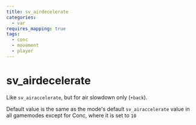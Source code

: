```yaml
---
title: sv_airdecelerate
categories:
  - var
requires_mapping: true
tags:
  - conc
  - movement
  - player
---
```


# sv_airdecelerate

Like `sv_airaccelerate`, but for air slowdown only (`+back`).

Default value is the same as the mode's default `sv_airaccelerate` value in all gamemodes except for Conc, where it is set to `10`
